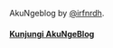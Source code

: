 AkuNgeblog by [@irfnrdh](https://twitter.com/irfnrdh).

#### [Kunjungi AkuNgeBlog](http://akungeblog.com/)

